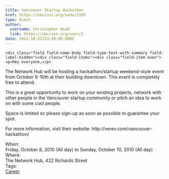 ```yaml
---
title: Vancouver Startup Hackathon 
href: https://ubccsss.org/node/1395
type: Event
author:
  username: Christopher Head
  link: https://ubccsss.org/user/2
date: 2012-10-21T23:20:00.000Z
---
```



    <div class="field field-name-body field-type-text-with-summary field-label-hidden"><div class="field-items"><div class="field-item even"><p>Hey everyone,</p>
<p>The Network Hub will be hosting a hackathon/startup weekend-style event from October 8-10th at their building downtown. This event is completely free to attend.</p>
<p>This is a great opportunity to  work on your existing projects, network with other people in the Vancouver startup community or pitch an idea to work on with some cool people.</p>
<p>Space is limited so please sign-up as soon as possible to guarantee your spot.</p>
<p>For more information, visit their website: http://verev.com/vancouver-hackathon/</p>
</div></div></div><div class="field field-name-field-dates field-type-datetime field-label-above"><div class="field-label">When:&#xA0;</div><div class="field-items"><div class="field-item even"><span class="date-display-range"><span class="date-display-start">Friday, October 8, 2010 (All day)</span> to <span class="date-display-end">Sunday, October 10, 2010 (All day)</span></span></div></div></div><div class="field field-name-field-location field-type-text field-label-above"><div class="field-label">Where:&#xA0;</div><div class="field-items"><div class="field-item even">The Network Hub, 422 Richards Street</div></div></div>    <footer>
    <div class="field field-name-field-tags field-type-taxonomy-term-reference field-label-above"><div class="field-label">Tags:&#xA0;</div><div class="field-items"><div class="field-item even"><a href="/career">Career</a></div></div></div>      </footer>
    